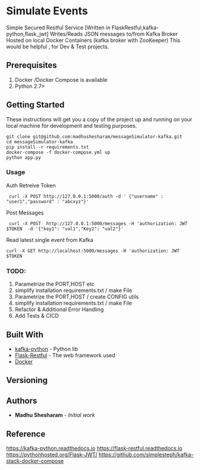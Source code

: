 # Simulate Events 

Simple Secured Restful Service [Written in FlaskRestful,kafka-python,flask_jwt]
Writes/Reads JSON messages to/from  Kafka Broker Hosted on local Docker Containers (kafka broker with ZooKeeper) 
This would be helpful , for Dev & Test projects.

## Prerequisites
   1) Docker /Docker Compose is available
   2) Python 2.7> 
   
## Getting Started

These instructions will get you a copy of the project up and running on your local machine for development and testing purposes.

```
git clone git@github.com:madhushesharam/messageSimulator-kafka.git
cd messageSimulator-kafka 
pip install -r requirements.txt 
docker-compose -f docker-compose.yml up 
python app.py
```



### Usage

Auth Retreive Token
```
 curl -X POST http://127.0.0.1:5000/auth -d ' {"username" : "user1","password" : "abcxyz"}'
```
 
Post Messages 
```
 curl -X POST  http://127.0.0.1:5000/messages -H 'authorization: JWT $TOKEN  -d '{"key1": "val1","Key2": "val2"}'
```

Read latest single event from Kafka 
```
curl -X GET http://localhost:5000/messages -H 'authorization: JWT $TOKEN 
```

### TODO:
   1) Parametrize the PORT,HOST etc 
   2) simplify installation requirements.txt / make File 
   1) Parametrize the PORT,HOST / create CONFIG utils 
   2) simplify installation requirements.txt / make File
   3) Refactor & Additional Error Handling 
   4) Add Tests & CICD

## Built With

* [kafka-python](https://kafka-python.readthedocs.io ) - Python lib  
* [Flask-Restful](https://flask-restful.readthedocs.io/) - The web framework used
* [Docker](https://github.com/simplesteph/kafka-stack-docker-compose) 


## Versioning

## Authors

* **Madhu Shesharam** - *Initial work* 


## Reference

  https://kafka-python.readthedocs.io 
  https://flask-restful.readthedocs.io
  https://pythonhosted.org/Flask-JWT/
  https://github.com/simplesteph/kafka-stack-docker-compose
